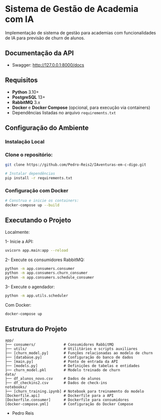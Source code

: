 # Sistema de Gestão de Academia com IA

Implementação de sistema de gestão para academias com funcionalidades de IA para previsão de churn de alunos.

## Documentação da API

- Swagger: http://127.0.0.1:8000/docs

## Requisitos

- **Python** 3.10+
- **PostgreSQL** 13+
- **RabbitMQ** 3.x
- **Docker** e **Docker Compose** (opcional, para execução via containers)
- Dependências listadas no arquivo `requirements.txt`

## Configuração do Ambiente

### Instalação Local

### Clone o repositório:

```bash
git clone https://github.com/Pedro-Reis2/IAventuras-em-c-digo.git

# Instalar dependências
pip install -r requirements.txt
```

### Configuração com Docker

```bash
# Construa e inicie os containers:
docker-compose up --build
```

## Executando o Projeto

Localmente:

1- Inicie a API:

```bash
uvicorn app.main:app --reload
```
2- Execute os consumidores RabbitMQ:

```bash
python -m app.consumers.consumer
python -m app.consumers.churn_consumer
python -m app.consumers.schedule_consumer
```
3- Execute o agendador:

```bash
python -m app.utils.scheduler
```
Com Docker:

```bash
docker-compose up
```

## Estrutura do Projeto

```
app/
├── consumers/             # Consumidores RabbitMQ
├── utils/                 # Utilitários e scripts auxiliares
├── [churn_model.py]       # Funções relacionadas ao modelo de churn
├── [database.py]          # Configuração do banco de dados
├── [main.py]              # Ponto de entrada da API
├── [models.py]            # Definições de tabelas e entidades
├── churn_model.pkl        # Modelo treinado de churn
data/
├── df_alunos_novo.csv     # Dados de alunos
├── df_checkins2.csv       # Dados de check-ins
notebooks/
├── [churn_training.ipynb] # Notebook para treinamento do modelo
[Dockerfile.api]           # Dockerfile para a API
[Dockerfile.consumer]      # Dockerfile para consumidores
[docker-compose.yml]       # Configuração do Docker Compose
```

- Pedro Reis
